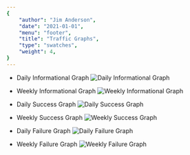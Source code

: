 ```yaml
---
{
	"author": "Jim Anderson",
	"date": "2021-01-01",
	"menu": "footer",
	"title": "Traffic Graphs",
	"type": "swatches",
	"weight": 4,
}
---
```


- Daily Informational Graph
![Daily Informational Graph](/traffic_graphs/thesemicolons.com-httpd_informational.png)

- Weekly Informational Graph
![Weekly Informational Graph](/traffic_graphs/thesemicolons.com-httpd_informational7.png)

- Daily Success Graph
![Daily Success Graph](/traffic_graphs/thesemicolons.com-httpd_success.png)

- Weekly Success Graph
![Weekly Success Graph](/traffic_graphs/thesemicolons.com-httpd_success7.png)

- Daily Failure Graph
![Daily Failure Graph](/traffic_graphs/thesemicolons.com-httpd_failure.png)

- Weekly Failure Graph
![Weekly Failure Graph](/traffic_graphs/thesemicolons.com-httpd_failure7.png)
